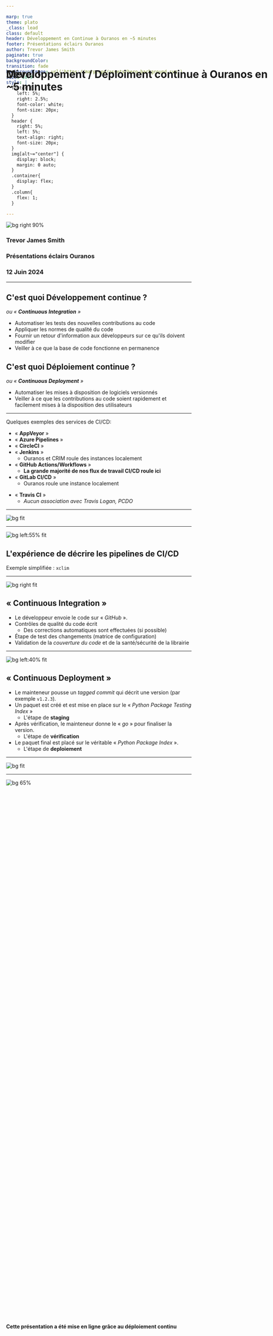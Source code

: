 ```yaml
---

marp: true
theme: plato
_class: lead
class: default
header: Développement en Continue à Ouranos en ~5 minutes
footer: Présentations éclairs Ouranos
author: Trevor James Smith
paginate: true
backgroundColor: 
transition: fade
backgroundImage: url('https://marp.app/assets/hero-background.svg')
size: 16:9
style: |
  footer {
    left: 5%;
    right: 2.5%;
    font-color: white;
    font-size: 20px;
  }
  header {
    right: 5%;
    left: 5%;
    text-align: right;
    font-size: 20px;
  }
  img[alt~="center"] {
    display: block;
    margin: 0 auto;
  }
  .container{
    display: flex;
  }
  .column{
    flex: 1;
  }

---
```


<!-- _header: "" -->
<!-- _paginate: skip -->

![bg right 90%](img/works-for-me.jpg)

# Développement / Déploiment continue à Ouranos en ~5 minutes

### Trevor James Smith
### Présentations éclairs Ouranos
### 12 Juin 2024

---

<!-- _header: "" -->
<!-- _footer: "" -->

## C'est quoi **Développement continue** ?

*ou « **Continuous Integration** »*

- Automatiser les tests des nouvelles contributions au code
- Appliquer les normes de qualité du code
- Fournir un retour d'information aux développeurs sur ce qu'ils doivent modifier
- Veiller à ce que la base de code fonctionne en permanence

## C'est quoi **Déploiement continue** ?

*ou « **Continuous Deployment** »*

- Automatiser les mises à disposition de logiciels versionnés
- Veiller à ce que les contributions au code soient rapidement et facilement mises à la disposition des utilisateurs

---

Quelques exemples des services de CI/CD:

- « **AppVeyor** »
- « **Azure Pipelines** »
- « **CircleCI** »
- « **Jenkins** »
  - Ouranos et CRIM roule des instances localement 
- « **GitHub Actions/Workflows** »
  - **La grande majorité de nos flux de travail CI/CD roule ici**
- « **GitLab CI/CD** »
  - Ouranos roule une instance localement
* « **Travis CI** »
  * *Aucun association avec Travis Logan, PCDO*

---

![bg fit](img/continuous-integration-diagram.png)

---

![bg left:55% fit](img/CharlieDayCICD.jpg)

## L'expérience de décrire les pipelines de CI/CD

Exemple simplifiée : `xclim`

---

<!-- _header: "" -->
<!-- _footer: "" -->

![bg right fit](img/CI.drawio.png)

## <!-- fit --> « **Continuous Integration** »

* Le développeur envoie le code sur « *GitHub* ».
* Contrôles de qualité du code écrit
  * Des corrections automatiques sont effectuées (si possible)
* Étape de test des changements (matrice de configuration)
* Validation de la *couverture du code* et de la santé/sécurité de la librairie

---

<!-- _header: "" -->
<!-- _footer: "" -->

![bg left:40% fit](img/CD.drawio.png)

## <!-- fit --> « **Continuous Deployment** »

* Le mainteneur pousse un *tagged commit* qui décrit une version (par exemple `v1.2.3`).
* Un paquet est créé et est mise en place sur le « *Python Package Testing Index* »
  - L'étape de **staging**
* Après vérification, le mainteneur donne le « *go* » pour finaliser la version.
  - L'étape de **vérification**
* Le paquet final est placé sur le véritable « *Python Package Index* ».
  - L'étape de **deploiement**

---

<!-- _header: "" -->
<!-- _footer: "" -->

<!-- Quand on met ça toute ensemble, on trouve la graphique ici.-->

![bg fit](img/CICD.drawio.png)

---

<style scoped>
  h1 {
    position: absolute;
    top: 5%;
  }
  h4 {
    position: absolute;
    bottom: 8%;
  }
</style>

![bg 65%](img/a-world-without-ci.cd-meme.webp)

<!-- _footer: "**Présentation : https://zeitsperre.github.io/jamboree/ Code Source : https://github.com/Zeitsperre/jamboree** " -->

# Merci !

#### **Cette présentation a été mise en ligne grâce au déploiement continu**
